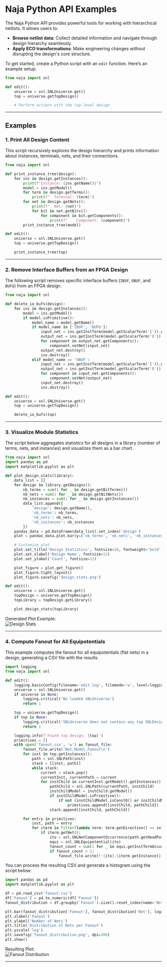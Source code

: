# Naja Python API Examples

The Naja Python API provides powerful tools for working with hierarchical netlists. It allows users to:

- **Browse netlist data**: Collect detailed information and navigate through design hierarchy seamlessly.
- **Apply ECO transformations**: Make engineering changes without disrupting the design's core structure.

To get started, create a Python script with an `edit` function. Here’s an example setup:

```python
from naja import snl

def edit():
    universe = snl.SNLUniverse.get()
    top = universe.getTopDesign()

    # Perform actions with the top-level design
```

---

## Examples

### 1. Print All Design Content

This script recursively explores the design hierarchy and prints information about instances, terminals, nets, and their connections.

```python
from naja import snl

def print_instance_tree(design):
    for ins in design.getInstances():
        print(f"Instance: {ins.getName()}")
        model = ins.getModel()
        for term in design.getTerms():
            print(f"  Terminal: {term}")
        for net in design.getNets():
            print(f"  Net: {net}")
            for bit in net.getBits():
                for component in bit.getComponents():
                    print(f"    Component: {component}")
        print_instance_tree(model)

def edit():
    universe = snl.SNLUniverse.get()
    top = universe.getTopDesign()

    print_instance_tree(top)
```

---

### 2. Remove Interface Buffers from an FPGA Design

The following script removes specific interface buffers (`IBUF`, `OBUF`, and `BUFG`) from an FPGA design.

```python
from naja import snl

def delete_io_bufs(design):
    for ins in design.getInstances():
        model = ins.getModel()
        if model.isPrimitive():
            model_name = model.getName()
            if model_name in ['IBUF', 'BUFG']:
                input_net = ins.getInstTerm(model.getScalarTerm('I')).getNet()
                output_net = ins.getInstTerm(model.getScalarTerm('O')).getNet()
                for component in output_net.getComponents():
                    component.setNet(input_net)
                output_net.destroy()
                ins.destroy()
            elif model_name == 'OBUF':
                input_net = ins.getInstTerm(model.getScalarTerm('I')).getNet()
                output_net = ins.getInstTerm(model.getScalarTerm('O')).getNet()
                for component in input_net.getComponents():
                    component.setNet(output_net)
                input_net.destroy()
                ins.destroy()

def edit():
    universe = snl.SNLUniverse.get()
    top = universe.getTopDesign()

    delete_io_bufs(top)
```

---

### 3. Visualize Module Statistics

The script below aggregates statistics for all designs in a library (number of terms, nets, and instances) and visualizes them as a bar chart.

```python
from naja import snl
import pandas as pd
import matplotlib.pyplot as plt

def plot_design_stats(library):
    data_list = []
    for design in library.getDesigns():
        nb_terms = sum(1 for _ in design.getBitTerms())
        nb_nets = sum(1 for _ in design.getBitNets())
        nb_instances = sum(1 for _ in design.getInstances())
        data_list.append({
            'design': design.getName(),
            'nb_terms': nb_terms,
            'nb_nets': nb_nets,
            'nb_instances': nb_instances
        })
    pandas_data = pd.DataFrame(data_list).set_index('design')
    plot = pandas_data.plot.bar(y=['nb_terms', 'nb_nets', 'nb_instances'], stacked=True)

    # Customize plot
    plot.set_title('Design Statistics', fontsize=16, fontweight='bold')
    plot.set_xlabel('Design Name', fontsize=12)
    plot.set_ylabel('Count', fontsize=12)

    plot_figure = plot.get_figure()
    plot_figure.tight_layout()
    plot_figure.savefig('design_stats.png')

def edit():
    universe = snl.SNLUniverse.get()
    topDesign = universe.getTopDesign()
    topLibrary = topDesign.getLibrary()

    plot_design_stats(topLibrary)
```

Generated Plot Example:  
![Design Stats](./images/design_stats.png)

---

### 4. Compute Fanout for All Equipotentials

This example computes the fanout for all equipotentials (flat nets) in a design, generating a CSV file with the results.

```python
import logging
from naja import snl

def edit():
    logging.basicConfig(filename='edit.log', filemode='w', level=logging.DEBUG)
    universe = snl.SNLUniverse.get()
    if universe is None:
        logging.critical('No loaded SNLUniverse')
        return 1

    top = universe.getTopDesign()
    if top is None:
        logging.critical('SNLUniverse does not contain any top SNLDesign')
        return 1

    logging.info(f'Found top design: {top}')
    primitives = []
    with open('fanout.csv', 'w') as fanout_file:
        fanout_file.write('Net,Model,Fanout\n')
        for inst in top.getInstances():
            path = snl.SNLPath(inst)
            stack = [[inst, path]]
            while stack:
                current = stack.pop()
                currentInst, currentPath = current
                for instChild in currentInst.getModel().getInstances():
                    pathChild = snl.SNLPath(currentPath, instChild)
                    instChildModel = instChild.getModel()
                    if instChildModel.isPrimitive():
                        if not (instChildModel.isConst0() or instChildModel.isConst1()):
                            primitives.append([instChild, pathChild])
                    stack.append([instChild, pathChild])

        for entry in primitives:
            inst, path = entry
            for iterm in filter(lambda term: term.getDirection() == snl.SNLTerm.Direction.Output, inst.getInstTerms()):
                if iterm.getNet():
                    ito = snl.SNLNetComponentOccurrence(path.getHeadPath(), iterm)
                    equi = snl.SNLEquipotential(ito)
                    fanout_count = sum(1 for _ in equi.getInstTermOccurrences())
                    if fanout_count > 1:
                        fanout_file.write(f'{ito},{iterm.getInstance().getModel()},{fanout_count - 1}\n')
```

You can process the resulting CSV and generate a histogram using the script below:

```python
import pandas as pd
import matplotlib.pyplot as plt

df = pd.read_csv('fanout.csv')
df['Fanout'] = pd.to_numeric(df['Fanout'])
fanout_distribution = df.groupby('Fanout').size().reset_index(name='Net')

plt.bar(fanout_distribution['Fanout'], fanout_distribution['Net'], log=True)
plt.xlabel('Fanout')
plt.ylabel('Number of Nets')
plt.title('Distribution of Nets per Fanout')
plt.yscale('log')
plt.savefig('fanout_distribution.png', dpi=300)
plt.show()
```

Resulting Plot:  
![Fanout Distribution](./images/fanout_distribution.png)

---
